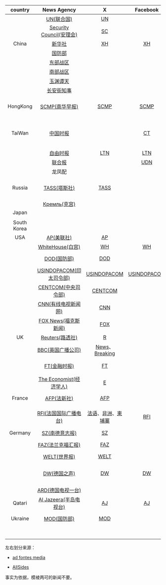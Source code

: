 | country     | News Agency                                                     | X                                                                                                         | Facebook                                                     | Telegram                                           | YouTube                                               | Bias |                                                                                                                                                                                                                                                                                                |
|:-----------:|:---------------------------------------------------------------:|:---------------------------------------------------------------------------------------------------------:|:------------------------------------------------------------:|:--------------------------------------------------:|:-----------------------------------------------------:|:----:| ---------------------------------------------------------------------------------------------------------------------------------------------------------------------------------------------------------------------------------------------------------------------------------------------- |
|             | [UN(联合国)](https://www.un.org/en)                                | [UN](https://x.com/un)                                                                                    |                                                              |                                                    | [UN](https://www.youtube.com/unitednations)           | C    |                                                                                                                                                                                                                                                                                                |
|             | [Security Council(安理会)](https://main.un.org/securitycouncil/zh) | [SC](https://x.com/un_news_centre)                                                                        |                                                              |                                                    |                                                       | C    | [Weibo](https://weibo.com/275800001)                                                                                                                                                                                                                                                           |
| China       | [新华社](https://english.news.cn/home.htm)                         | [XH](https://x.com/XHNews)                                                                                | [XH](https://www.facebook.com/XH.NewsAgency)                 |                                                    | [XH](https://www.youtube.com/user/ChinaViewTV)        | Z    |                                                                                                                                                                                                                                                                                                |
|             | [国防部](http://www.mod.gov.cn/)                                   |                                                                                                           |                                                              |                                                    |                                                       | Z    |                                                                                                                                                                                                                                                                                                |
|             | [东部战区](https://m.weibo.cn/u/7483054836)                         |                                                                                                           |                                                              |                                                    |                                                       | Z    |                                                                                                                                                                                                                                                                                                |
|             | [南部战区](https://m.weibo.cn/u/7468777622)                         |                                                                                                           |                                                              |                                                    |                                                       | Z    |                                                                                                                                                                                                                                                                                                |
|             | [玉渊谭天](https://m.weibo.cn/u/7040797671)                         |                                                                                                           |                                                              |                                                    |                                                       | Z    | 央视新闻                                                                                                                                                                                                                                                                                           |
|             | [长安街知事](https://m.weibo.cn/u/1697601814)                        |                                                                                                           |                                                              |                                                    |                                                       | Z    |                                                                                                                                                                                                                                                                                                |
| HongKong    | [SCMP(南华早报)](https://www.scmp.com/)                             | [SCMP](https://x.com/scmpnews)                                                                            | [SCMP](https://www.facebook.com/scmp)                        |                                                    | [SCMP](https://www.youtube.com/southchinamorningpost) | Z    | South China Morning Post，政治风向标（龙凤配）                                                                                                                                                                                                                                                            |
| TaiWan      | [中国时报](http://chinatimes.com/?chdtv)                            |                                                                                                           | [CT](https://www.facebook.com/CTfans)                        |                                                    | [CT](https://www.youtube.com/chinatimes)              | Z    | China Times，中天系：[18:00](https://www.youtube.com/@%E4%B8%AD%E5%A4%A9%E6%96%B0%E8%81%9ECtiNews)、[20:00](https://www.youtube.com/@%E9%A0%AD%E6%A2%9D%E9%96%8B%E8%AC%9BHeadlinesTalk)、[23:00(1~5)/21:00(6、7)](https://www.youtube.com/@%E5%85%A8%E7%90%83%E5%A4%A7%E8%A6%96%E9%87%8EGlobal_Vision) |
|             | [自由时报](https://www.ltn.com.tw/)                                 | [LTN](https://www.ltn.com.tw/)                                                                            | [LTN](https://www.facebook.com/m.ltn.tw)                     |                                                    | [LTN](https://www.youtube.com/user/tvforltn)          | FZ   | Liberty Times Net                                                                                                                                                                                                                                                                              |
|             | [联合报](https://udn.com/news/index)                               |                                                                                                           | [UDN](https://www.facebook.com/myudn)                        |                                                    | [UDN](https://www.youtube.com/@udn-video)             |      | United Daily News                                                                                                                                                                                                                                                                              |
|             | 龙凤配                                                             |                                                                                                           |                                                              |                                                    |                                                       |      |                                                                                                                                                                                                                                                                                                |
| Russia      | [TASS(塔斯社)](https://tass.com/)                                  | [TASS](https://x.com/tassagency_en)                                                                       |                                                              | [TACC](https://t.me/tass_agency)                   |                                                       |      | Russian News Agency,俄塔社，俄语简称TACC。                                                                                                                                                                                                                                                              |
|             | [Кремль(克宫)](http://kremlin.ru/)                                |                                                                                                           |                                                              | [Kremlin](https://t.me/news_kremlin)               | [Kremlin](https://www.youtube.com/user/kremlin)       |      |                                                                                                                                                                                                                                                                                                |
| Japan       |                                                                 |                                                                                                           |                                                              |                                                    |                                                       |      |                                                                                                                                                                                                                                                                                                |
|             |                                                                 |                                                                                                           |                                                              |                                                    |                                                       |      |                                                                                                                                                                                                                                                                                                |
| South Korea |                                                                 |                                                                                                           |                                                              |                                                    |                                                       |      |                                                                                                                                                                                                                                                                                                |
| USA         | [AP(美联社)](https://apnews.com/)                                  | [AP](https://x.com/AP)                                                                                    |                                                              |                                                    | [AP](https://www.youtube.com/@AssociatedPress)        | L    | The Associated Press                                                                                                                                                                                                                                                                           |
|             | [WhiteHouse(白宫)](https://www.whitehouse.gov/news/)              | [WH](https://x.com/whitehouse)                                                                            | [WH](https://www.facebook.com/WhiteHouse/)                   |                                                    | [WH](https://www.youtube.com/@WhiteHouse)             |      |                                                                                                                                                                                                                                                                                                |
|             | [DOD(国防部)](https://www.defense.gov/News/)                       | [DOD](https://x.com/DeptofDefense)                                                                        |                                                              |                                                    |                                                       |      | U.S. DepartmentofDefense                                                                                                                                                                                                                                                                       |
|             | [USINDOPACOM(印太司令部)](https://www.pacom.mil/)                    | [USINDOPACOM](https://x.com/INDOPACOM)                                                                    | [USINDOPACOM](https://www.facebook.com/INDOPACOM/)           |                                                    |                                                       |      | U.S. Indo-Pacific Command                                                                                                                                                                                                                                                                      |
|             | [CENTCOM(中央司令部)](https://www.centcom.mil/)                      | [CENTCOM](https://x.com/CENTCOM)                                                                          |                                                              |                                                    |                                                       |      | U.S. Central Command负责中东                                                                                                                                                                                                                                                                       |
|             | [CNN(有线电视新闻网)](https://edition.cnn.com/)                        | [CNN](https://x.com/CNN)                                                                                  |                                                              |                                                    |                                                       | L    | Cable News Network                                                                                                                                                                                                                                                                             |
|             | [FOX News(福克斯新闻)](https://www.foxnews.com/)                     | [FOX](https://x.com/foxnews)                                                                              |                                                              |                                                    |                                                       | R    |                                                                                                                                                                                                                                                                                                |
| UK          | [Reuters(路透社)](https://www.reuters.com/)                        | [R](https://x.com/reuters)                                                                                |                                                              |                                                    |                                                       | L/C  |                                                                                                                                                                                                                                                                                                |
|             | [BBC(英国广播公司)](https://www.bbc.com/)                             | [News](https://x.com/bbcworld)、[Breaking](https://x.com/bbcbreaking)                                      |                                                              |                                                    |                                                       | L/C  | British Broadcasting Corporation                                                                                                                                                                                                                                                               |
|             | [FT(金融时报)](https://www.ft.com/)                                 | [FT](https://x.com/ft)                                                                                    |                                                              |                                                    |                                                       | L    | Financial Times，政治风向标（龙凤配）                                                                                                                                                                                                                                                                     |
|             | [The Economist(经济学人)](https://www.economist.com/)               | [E](http://x.com/theeconomist)                                                                            |                                                              |                                                    |                                                       | L    |                                                                                                                                                                                                                                                                                                |
| France      | [AFP(法新社)](https://www.afp.com/)                                | [AFP](https://x.com/afpfr)                                                                                |                                                              |                                                    |                                                       | L    | Agence France-Presse                                                                                                                                                                                                                                                                           |
|             | [RFI(法国国际广播电台)](https://www.rfi.fr/cn/)                         | [法语](https://x.com/RFI?utm_slink=rfi.my%2FXfr)、[非洲](https://x.com/RFIAfrique)、[柬埔寨](https://x.com/RFI_Km) | [RFI](https://www.facebook.com/RFI/?utm_slink=rfi.my%2FFBfr) | [RFI](https://t.me/RFI_Fr?utm_slink=rfi.my%2FTGfr) |                                                       |      | Radio France Internationale，宣传工具（台湾杨永明）                                                                                                                                                                                                                                                        |
| Germany     | [SZ(南德意志报)](https://www.sueddeutsche.de/)                       | [SZ](https://x.com/SZ)                                                                                    |                                                              |                                                    |                                                       | L    | Süddeutsche Zeitung                                                                                                                                                                                                                                                                            |
|             | [FAZ(法兰克福汇报)](https://www.faz.net/aktuell/)                     | [FAZ](https://x.com/faznet?lang=en)                                                                       |                                                              |                                                    |                                                       | C    | Frankfurter Allgemeine Zeitung                                                                                                                                                                                                                                                                 |
|             | [WELT(世界报)](https://www.welt.de/)                               | [WELT](https://x.com/welt)                                                                                |                                                              |                                                    |                                                       | R    |                                                                                                                                                                                                                                                                                                |
|             | [DW(德国之声)](https://www.dw.com/en/top-stories/s-9097)            | [DW](https://x.com/dwnews)                                                                                | [DW](https://www.facebook.com/deutschewellenews)             |                                                    |                                                       |      | Deutsche Welle，比较中立（龙凤配），宣传工具（台湾杨永明）                                                                                                                                                                                                                                                           |
|             | [ARD(德国电视一台)](https://www.ardmediathek.de/)                     |                                                                                                           |                                                              |                                                    |                                                       |      |                                                                                                                                                                                                                                                                                                |
| Qatari      | [Al Jazeera(半岛电视台)](https://www.aljazeera.com/)                 | [AJ](https://x.com/AJEnglish)                                                                             | [AJ](https://www.facebook.com/aljazeera)                     | [AJ](https://t.me/AjaNews)                         |                                                       |      |                                                                                                                                                                                                                                                                                                |
| Ukraine     | [MOD(国防部)](https://mod.gov.ua/en)                               | [MOD](https://x.com/DefenceU)                                                                             |                                                              |                                                    |                                                       |      | Ministry of Defense of Ukraine                                                                                                                                                                                                                                                                 |
|             |                                                                 |                                                                                                           |                                                              |                                                    |                                                       |      |                                                                                                                                                                                                                                                                                                |
|             |                                                                 |                                                                                                           |                                                              |                                                    |                                                       |      |                                                                                                                                                                                                                                                                                                |
|             |                                                                 |                                                                                                           |                                                              |                                                    |                                                       |      |                                                                                                                                                                                                                                                                                                |
|             |                                                                 |                                                                                                           |                                                              |                                                    |                                                       |      |                                                                                                                                                                                                                                                                                                |
|             |                                                                 |                                                                                                           |                                                              |                                                    |                                                       |      |                                                                                                                                                                                                                                                                                                |
|             |                                                                 |                                                                                                           |                                                              |                                                    |                                                       |      |                                                                                                                                                                                                                                                                                                |
|             |                                                                 |                                                                                                           |                                                              |                                                    |                                                       |      |                                                                                                                                                                                                                                                                                                |

左右划分来源：

- [ad fontes media](https://app.adfontesmedia.com/chart/interactive)

- [AllSides](https://www.allsides.com/media-bias/media-bias-chart)

事实为依据，模棱两可的新闻不要。
